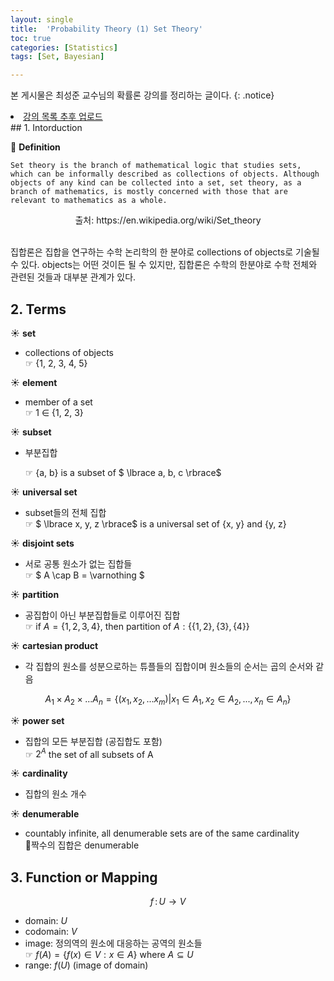 ```yaml
---
layout: single
title:  'Probability Theory (1) Set Theory'
toc: true
categories: [Statistics]
tags: [Set, Bayesian]

---
```


본 게시물은 최성준 교수님의 확률론 강의를 정리하는 글이다.
{: .notice}

<div class="notice">
<li><a href="https://sigirace.github.io/autoencoder/autoencoder_2/">강의 목록 추후 업로드</a></li>
</div>
## 1. Intorduction

👀 **Definition**

```
Set theory is the branch of mathematical logic that studies sets, which can be informally described as collections of objects. Although objects of any kind can be collected into a set, set theory, as a branch of mathematics, is mostly concerned with those that are relevant to mathematics as a whole.
```

<center>출처: https://en.wikipedia.org/wiki/Set_theory</center><br>

집합론은 집합을 연구하는 수학 논리학의 한 분야로 collections of objects로 기술될 수 있다. objects는 어떤 것이든 될 수 있지만, 집합론은 수학의 한분야로 수학 전체와 관련된 것들과 대부분 관계가 있다.

## 2. Terms

☀️ **set**

- collections of objects<br>☞ {1, 2, 3, 4, 5}

☀️ **element**

- member of a set<br>☞ 1 $\in$ {1, 2, 3}

☀️ **subset**

- 부분집합

  ☞ {a, b} is a subset of $ \lbrace a, b, c \rbrace$

☀️ **universal set**

- subset들의 전체 집합<br>☞ $ \lbrace x, y, z \rbrace$ is a universal set of {x, y} and {y, z}<br>

☀️ **disjoint sets**

- 서로 공통 원소가 없는 집합들<br>☞ $ A \cap B = \varnothing $

☀️ **partition**

- 공집합이 아닌 부분집합들로 이루어진 집합<br>☞ if $A = \lbrace 1, 2, 3, 4 \rbrace$, then partition of $A: \lbrace \lbrace 1, 2 \rbrace , \lbrace 3 \rbrace , \lbrace 4 \rbrace \rbrace$

☀️ **cartesian product**

- 각 집합의 원소를 성분으로하는 튜플들의 집합이며 원소들의 순서는 곱의 순서와 같음

$$
A_1 \times A_2 \times ... A_n = \lbrace (x_1, x_2, ... x_m) | x_1 \in A_1, x_2 \in A_2, ... , x_n \in A_n \rbrace
$$



☀️ **power set**

- 집합의 모든 부분집합 (공집합도 포함)<br>☞ $2^A$ the set of all subsets of A

☀️ **cardinality**

- 집합의 원소 개수

☀️ **denumerable**

- countably infinite, all denumerable sets are of the same cardinality<br>📍짝수의 집합은 denumerable

## 3. Function or Mapping

$$
f\, : \, U \rightarrow V
$$

- domain: $U$
- codomain: $V$
- image: 정의역의 원소에 대응하는 공역의 원소들<br>☞ $f(A) = \lbrace f(x) \in V : x \in A \rbrace$ where $A \subseteq U$
- range: $f(U)$ (image of domain)





